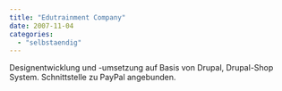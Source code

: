 ```yaml
---
title: "Edutrainment Company"
date: 2007-11-04
categories: 
  - "selbstaendig"
---
```


Designentwicklung und -umsetzung auf Basis von Drupal, Drupal-Shop System. Schnittstelle zu PayPal angebunden.
